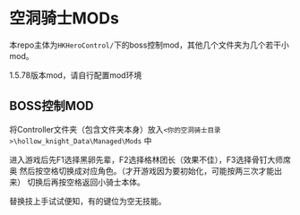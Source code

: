 # 空洞骑士MODs

本repo主体为`HKHeroControl/`下的boss控制mod，其他几个文件夹为几个若干小mod。

1.5.78版本mod，请自行配置mod环境

## BOSS控制MOD

将Controller文件夹（包含文件夹本身）放入`<你的空洞骑士目录>\hollow_knight_Data\Managed\Mods` 中

进入游戏后先F1选择黑卵先辈，F2选择格林团长（效果不佳），F3选择骨钉大师席奥
然后按空格切换成对应角色。（才开游戏因为要初始化，可能按两三次才能出来）
切换后再按空格返回小骑士本体。

替换技上手试试便知，有的键位为空无技能。

